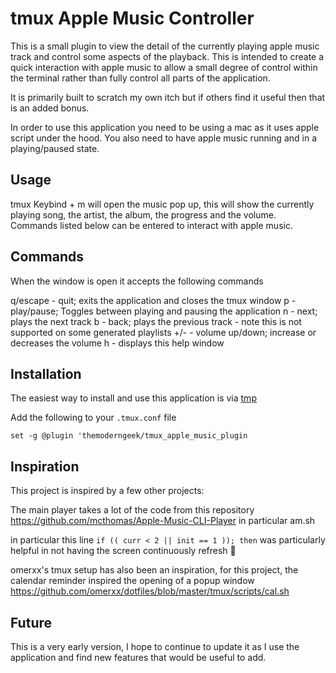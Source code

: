 # tmux Apple Music Controller

This is a small plugin to view the detail of the currently playing apple music track and control some aspects of the playback. This is intended to create a quick interaction with apple music to allow a small degree of control within the terminal rather than fully control all parts of the application.


It is primarily built to scratch my own itch but if others find it useful then that is an added bonus.


In order to use this application you need to be using a mac as it uses apple script under the hood. You also need to have apple music running and in a playing/paused state.

## Usage

tmux Keybind + m will open the music pop up, this will show the currently playing song, the artist, the album, the progress and the volume. Commands listed below can be entered to interact with apple music.

## Commands

When the window is open it accepts the following commands


q/escape - quit; exits the application and closes the tmux window
p - play/pause; Toggles between playing and pausing the application
n - next; plays the next track
b - back; plays the previous track - note this is not supported on some generated playlists
+/- - volume up/down; increase or decreases the volume
h - displays this help window

## Installation 

The easiest way to install and use this application is via [tmp](https://github.com/tmux-plugins/tpm)

Add the following to your `.tmux.conf` file


`set -g @plugin 'themoderngeek/tmux_apple_music_plugin`

## Inspiration

This project is inspired by a few other projects:


The main player takes a lot of the code from this repository https://github.com/mcthomas/Apple-Music-CLI-Player in particular am.sh


in particular this line `if (( curr < 2 || init == 1 )); then` was particularly helpful in not having the screen continuously refresh :pinched_fingers:


omerxx's tmux setup has also been an inspiration, for this project, the calendar reminder inspired the opening of a popup window https://github.com/omerxx/dotfiles/blob/master/tmux/scripts/cal.sh


## Future

This is a very early version, I hope to continue to update it as I use the application and find new features that would be useful to add.
